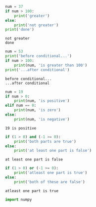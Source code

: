 ```python
num = 37
if num > 100:
    print('greater')
else:
    print('not greater')
print('done')
```

    not greater
    done



```python
num = 53
print('before conditional...')
if num > 100:
    print(num, 'is greater than 100')
print('...after conditional')
```

    before conditional...
    ...after conditional



```python
num = 19
if num > 0:
    print(num, 'is positive')
elif num == 0:
    print(num, 'is zero')
else: 
    print(num, 'is negative')
```

    19 is positive



```python
if (1 > 0) and (-1 >= 0):
    print('both parts are true')
else: 
    print('at least one part is false')
```

    at least one part is false



```python
if (1 > 0) or (-1 >= 0):
    print('atleast one part is true')
else: 
    print('both of these are false')
```

    atleast one part is true



```python
import numpy
```


```python

```
